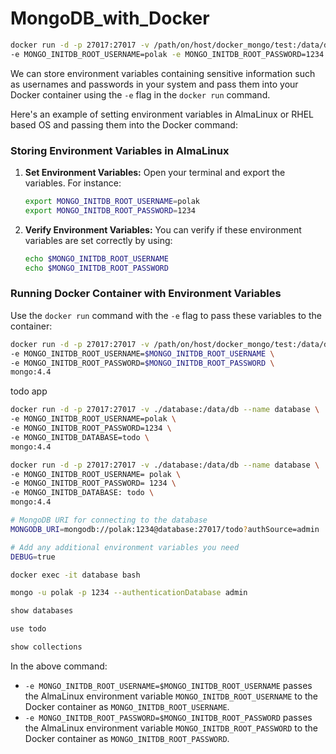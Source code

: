 # MongoDB_with_Docker

```bash
docker run -d -p 27017:27017 -v /path/on/host/docker_mongo/test:/data/db --name mongodb \
-e MONGO_INITDB_ROOT_USERNAME=polak -e MONGO_INITDB_ROOT_PASSWORD=1234 mongo:4.4

```

We can store environment variables containing sensitive information such as usernames and passwords in your system and pass them into your Docker container using the `-e` flag in the `docker run` command.

Here's an example of setting environment variables in AlmaLinux or RHEL based OS and passing them into the Docker command:

### Storing Environment Variables in AlmaLinux
1. **Set Environment Variables:**
   Open your terminal and export the variables. For instance:
   ```bash
   export MONGO_INITDB_ROOT_USERNAME=polak
   export MONGO_INITDB_ROOT_PASSWORD=1234
   ```

2. **Verify Environment Variables:**
   You can verify if these environment variables are set correctly by using:
   ```bash
   echo $MONGO_INITDB_ROOT_USERNAME
   echo $MONGO_INITDB_ROOT_PASSWORD
   ```

### Running Docker Container with Environment Variables
Use the `docker run` command with the `-e` flag to pass these variables to the container:

```bash
docker run -d -p 27017:27017 -v /path/on/host/docker_mongo/test:/data/db --name mongodb \
-e MONGO_INITDB_ROOT_USERNAME=$MONGO_INITDB_ROOT_USERNAME \
-e MONGO_INITDB_ROOT_PASSWORD=$MONGO_INITDB_ROOT_PASSWORD \
mongo:4.4
```


todo app

```bash
docker run -d -p 27017:27017 -v ./database:/data/db --name database \
-e MONGO_INITDB_ROOT_USERNAME=polak \
-e MONGO_INITDB_ROOT_PASSWORD=1234 \
-e MONGO_INITDB_DATABASE=todo \
mongo:4.4

```

```bash
docker run -d -p 27017:27017 -v ./database:/data/db --name database \
-e MONGO_INITDB_ROOT_USERNAME= polak \
-e MONGO_INITDB_ROOT_PASSWORD= 1234 \
-e MONGO_INITDB_DATABASE: todo \
mongo:4.4
```

```sh
# MongoDB URI for connecting to the database
MONGODB_URI=mongodb://polak:1234@database:27017/todo?authSource=admin

# Add any additional environment variables you need
DEBUG=true

```

```sh
docker exec -it database bash

mongo -u polak -p 1234 --authenticationDatabase admin

show databases

use todo

show collections

```


In the above command:
- `-e MONGO_INITDB_ROOT_USERNAME=$MONGO_INITDB_ROOT_USERNAME` passes the AlmaLinux environment variable `MONGO_INITDB_ROOT_USERNAME` to the Docker container as `MONGO_INITDB_ROOT_USERNAME`.
- `-e MONGO_INITDB_ROOT_PASSWORD=$MONGO_INITDB_ROOT_PASSWORD` passes the AlmaLinux environment variable `MONGO_INITDB_ROOT_PASSWORD` to the Docker container as `MONGO_INITDB_ROOT_PASSWORD`.

